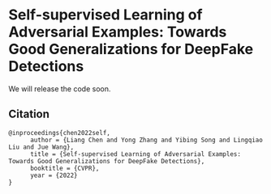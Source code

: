 # Self-supervised Learning of Adversarial Examples: Towards Good Generalizations for DeepFake Detections
We will release the code soon.

## Citation
```
@inproceedings{chen2022self,
      author = {Liang Chen and Yong Zhang and Yibing Song and Lingqiao Liu and Jue Wang},
      title = {Self-supervised Learning of Adversarial Examples: Towards Good Generalizations for DeepFake Detections}, 
      booktitle = {CVPR},  
      year = {2022}
}
```

